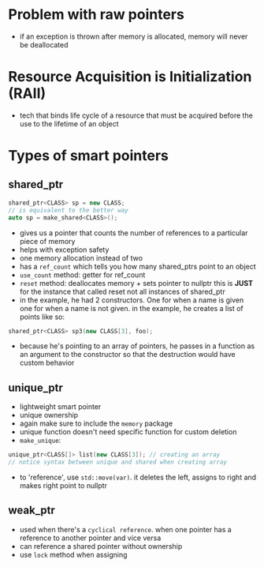 # Problem with raw pointers
- if an exception is thrown after memory is allocated, memory will never be deallocated

# Resource Acquisition is Initialization (RAII)
- tech that binds life cycle of a resource that must be acquired before the use to the lifetime of an object

# Types of smart pointers

## shared_ptr
```cpp
shared_ptr<CLASS> sp = new CLASS;
// is equivalent to the better way
auto sp = make_shared<CLASS>();
```
- gives us a pointer that counts the number of references to a particular piece of memory
- helps with exception safety
- one memory allocation instead of two
- has a `ref_count` which tells you how many shared_ptrs point to an object
- `use_count` method: getter for ref_count
- `reset` method: deallocates memory + sets pointer to nullptr this is **JUST** for the instance that called reset not all instances of shared_ptr
- in the example, he had 2 constructors. One for when a name is given one for when a name is not given. in the example, he creates a list of points like so:

```cpp
shared_ptr<CLASS> sp3(new CLASS[3], foo);
```
- because he's pointing to an array of pointers, he passes in a function as an argument to the constructor so that the destruction would have custom behavior

## unique_ptr
- lightweight smart pointer
- unique ownership
- again make sure to include the `memory` package
- unique function doesn't need specific function for custom deletion
- `make_unique`: 
```cpp
unique_ptr<CLASS[]> list(new CLASS[3]); // creating an array
// notice syntax between unique and shared when creating array
```
- to 'reference', use `std::move(var)`. it deletes the left, assigns to right and makes right point to nullptr

## weak_ptr
- used when there's a `cyclical reference`. when one pointer has a reference to another pointer and vice versa
- can reference a shared pointer without ownership
- use `lock` method when assigning